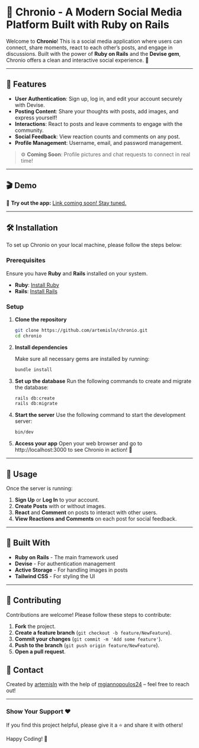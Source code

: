 # 📸 Chronio - A Modern Social Media Platform Built with Ruby on Rails

Welcome to **Chronio**! This is a social media application where users can connect, share moments, react to each other’s posts, and engage in discussions. Built with the power of **Ruby on Rails** and the **Devise gem**, Chronio offers a clean and interactive social experience. 🚀

---

## 🌟 Features

- **User Authentication**: Sign up, log in, and edit your account securely with Devise.
- **Posting Content**: Share your thoughts with posts, add images, and express yourself!
- **Interactions**: React to posts and leave comments to engage with the community.
- **Social Feedback**: View reaction counts and comments on any post.
- **Profile Management**: Username, email, and password management.

> ⚙️ **Coming Soon**: Profile pictures and chat requests to connect in real time!

---

## 🎬 Demo

🚀 **Try out the app:** [Link coming soon! Stay tuned.](#)

---

## 🛠️ Installation

To set up Chronio on your local machine, please follow the steps below:

### Prerequisites

Ensure you have **Ruby** and **Rails** installed on your system.

- **Ruby**: [Install Ruby](https://www.ruby-lang.org/en/documentation/installation/)
- **Rails**: [Install Rails](https://guides.rubyonrails.org/v5.0/getting_started.html)

### Setup

1. **Clone the repository**

   ```bash
   git clone https://github.com/artemisln/chronio.git
   cd chronio
   ```

2. **Install dependencies**

    Make sure all necessary gems are installed by running:
    ```bash
    bundle install
    ```

3. **Set up the database**
    Run the following commands to create and migrate the database:
    ```bash
    rails db:create
    rails db:migrate
    ```

4. **Start the server**
    Use the following command to start the development server:
    ```bash
    bin/dev
    ```

5. **Access your app**
    Open your web browser and go to http://localhost:3000 to see Chronio in action! 🎉

---

## 📝 Usage

Once the server is running:

1. **Sign Up** or **Log In** to your account.
2. **Create Posts** with or without images.
3. **React** and **Comment** on posts to interact with other users.
4. **View Reactions and Comments** on each post for social feedback.

---

## 🧰 Built With

- **Ruby on Rails** - The main framework used
- **Devise** - For authentication management
- **Active Storage** - For handling images in posts
- **Tailwind CSS** - For styling the UI

---

## 🤝 Contributing

Contributions are welcome! Please follow these steps to contribute:

1. **Fork** the project.
2. **Create a feature branch** (`git checkout -b feature/NewFeature`).
3. **Commit your changes** (`git commit -m 'Add some feature'`).
4. **Push to the branch** (`git push origin feature/NewFeature`).
5. **Open a pull request**.

## 💬 Contact

Created by [artemisln](https://github.com/artemisln) with the help of [mgiannopoulos24](https://github.com/mgiannopoulos24) – feel free to reach out!


---

### Show Your Support ❤️

If you find this project helpful, please give it a ⭐ and share it with others!

Happy Coding! 🚀
